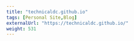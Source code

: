 ```yaml
---
title: "technicaldc.github.io"
tags: [Personal Site,Blog]
externalUrl: "https://technicaldc.github.io/"
weight: 531
---
```

